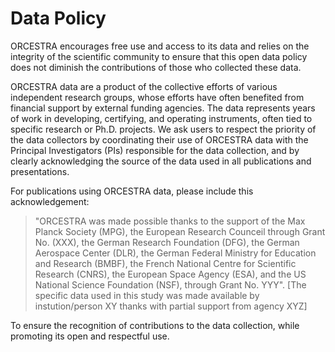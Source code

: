 # Data Policy

ORCESTRA encourages free use and access to its data and relies on the integrity of the scientific community to ensure that this open data policy does not diminish the contributions of those who collected these data.

ORCESTRA data are a product of the collective efforts of various independent research groups, whose efforts have often benefited from financial support by external funding agencies. The data represents years of work in developing, certifying, and operating instruments, often tied to specific research or Ph.D. projects. We ask users to respect the priority of the data collectors by coordinating their use of ORCESTRA data with the Principal Investigators (PIs) responsible for the data collection, and by clearly acknowledging the source of the data used in all publications and presentations.

For publications using ORCESTRA data, please include this acknowledgement:

> "ORCESTRA was made possible thanks to the support of the Max Planck Society (MPG), the European Research Counceil through Grant No. (XXX), the German Research Foundation (DFG), the German Aerospace Center (DLR), the German Federal Ministry for Education and Research (BMBF), the French National Centre for Scientific Research (CNRS), the European Space Agency (ESA), and the US National Science Foundation (NSF), through Grant No. YYY".  [The specific data used in this study was made available by instution/person XY thanks with partial support from agency XYZ]

To ensure the recognition of contributions to the data collection, while promoting its open and respectful use.
